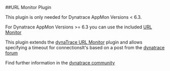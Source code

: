 ##URL Monitor Plugin

This plugin is only needed for Dynatrace AppMon Versions < 6.3.

For Dynatrace AppMon Versions >= 6.3 you can use the included [URL Monitor](https://community.dynatrace.com/community/display/DOCDT63/URL+Monitor)

This plugin extends the [dynaTrace URL Monitor](https://community.dynatrace.com/community/display/DOCDT55/URL+Monitor) plugin and allows specifying a timeout for connectionsIt's based on a post from the [dynatrace forum](https://community.dynatrace.com/community/pages/viewpage.action?pageId=102269277)

Find further information in the [dynatrace community](https://community.dynatrace.com/community/display/DL/URL+Monitor+Plugin)
